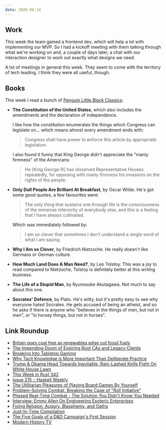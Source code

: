 ```yaml
---
date: 2020-06-14
---
```


## Work

This week the team gained a frontend dev, which will help a lot with
implementing our MVP.  So I had a kickoff meeting with them talking
through what we're working on and, a couple of days later, a chat with
our interaction designer to work out exactly what designs we need.

A lot of meetings in general this week. They seem to come with the
territory of tech leading.  I think they were all useful, though.

## Books

This week I read a bunch of [Penguin Little Black Classics][]:

[Penguin Little Black Classics]: http://www.littleblackclassics.com/

- **The Constitution of the United States**, which also includes the
  amendments and the declaration of independence.

  I like how the constitution enumerates the things which Congress can
  legislate on... which means almost every amendment ends with:

  > Congress shall have power to enforce this article by appropriate legislation.

  I also found it funny that King George didn't appreciate the "manly
  firmness" of the Americans:

  > He [King George III] has dissolved Representative Houses
  > repeatedly, for opposing with manly firmness his invasions on the
  > rights of the people.

- **Only Dull People Are Brilliant At Breakfast**, by Oscar Wilde.
  He's got some good quotes, a few favourites were:

  > The only thing that sustains one through life is the consciousness
  > of the immense inferiority of everybody else, and this is a
  > feeling that I have always cultivated.

  Which was immediately followed by:

  > I am so clever that sometimes I don't understand a single word of
  > what I am saying.

- **Why I Am so Clever**, by Friedrich Nietzsche.  He really doesn't
  like Germans or German culture.

- **How Much Land Does A Man Need?**, by Leo Tolstoy.  This was a joy
  to read compared to Nietzsche, Tolstoy is definitely better at this
  writing business.

- **The Life of a Stupid Man**, by Ryunosuke Akutagawa.  Not much to
  say about this one.

- **Socrates' Defence**, by Plato.  He's witty, but it's pretty easy
  to see why everyone hated Socrates.  He gets accused of being an
  atheist, and so he asks if there is anyone who "believes in the
  things of men, but not in men", or "in horsey things, but not in
  horses".

## Link Roundup

- [Britain goes coal free as renewables edge out fossil fuels](https://www.bbc.co.uk/news/science-environment-52973089)
- [The Impending Doom of Expiring Root CAs and Legacy Clients](https://scotthelme.co.uk/impending-doom-root-ca-expiring-legacy-clients/)
- [Breaking Into Tabletop Gaming](https://www.youtube.com/watch?v=qKqgxphSdos)
- [Why Tacit Knowledge is More Important Than Deliberate Practice](https://commoncog.com/blog/tacit-knowledge-is-a-real-thing/)
- [Trump & Obama Head Towards Inevitable, Rain-Lashed Knife Fight On White House Lawn](https://waterfordwhispersnews.com/2020/06/08/trump-obama-head-towards-inevitable-rain-lashed-knife-fight-on-white-house-lawn/)
- [This Week in Rust 342](https://this-week-in-rust.org/blog/2020/06/10/this-week-in-rust-342/)
- [Issue 215 :: Haskell Weekly](https://haskellweekly.news/issue/215.html)
- [The Utilitarian Pleasures of Playing Board Games By Yourself](https://www.atlasobscura.com/articles/utilitarian-pleasures-playing-board-games-by-yourself)
- [Problem-Solving Combat: Breaking the Cage of "Roll Initiative"](https://lithyscaphe.blogspot.com/2020/04/problem-solving-combat-breaking-cage-of.html)
- [Phased Real-Time Combat - The Solution You Didn't Know You Needed](https://spellsandsteel.blogspot.com/2018/10/phased-real-time-combat-solution-you.html)
- [Interview: Emmy Allen On Engineering Esoteric Enterprises](https://refereeingandreflection.wordpress.com/2020/02/25/interview-emmy-allen-on-engineering-esoteric-enterprises/)
- [Fixing Religion: Augury, Blasphemy, and Oaths](http://goblinpunch.blogspot.com/2020/06/fixing-religion-augury-blasphemy-and.html)
- [Just-In-Time Compilation](http://goblinpunch.blogspot.com/2015/04/just-in-time-compilation.html)
- [The Five Goals of a D&D Campaign's First Session](https://www.rjd20.com/2020/06/goals-of-a-dnd-campaigns-first-session.html)
- [Modern History TV](https://www.youtube.com/channel/UCMjlDOf0UO9wSijFqPE9wBw/videos)
